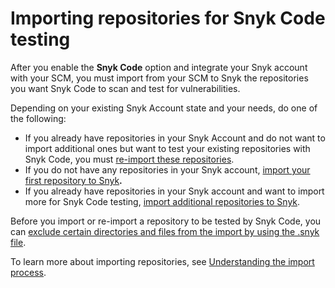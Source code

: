 # Importing repositories for Snyk Code testing

After you enable the **Snyk Code** option and integrate your Snyk account with your SCM, you must import from your SCM to Snyk the repositories you want Snyk Code to scan and test for vulnerabilities.

Depending on your existing Snyk Account state and your needs, do one of the following:

* If you already have repositories in your Snyk Account and do not want to import additional ones but want to test your existing repositories with Snyk Code, you must [re-import these repositories](../../../scan-application-code/snyk-code/snyk-code-and-your-repositories/re-importing-existing-repositories-for-snyk-code-testing.md).
* If you do not have any repositories in your Snyk account, [import your first repository to Snyk](../../../scan-application-code/snyk-code/snyk-code-and-your-repositories/importing-your-first-repository-to-snyk.md)**.**
* If you already have repositories in your Snyk account and want to import more for Snyk Code testing, [import additional repositories to Snyk](../../../scan-application-code/snyk-code/snyk-code-and-your-repositories/importing-additional-repositories-to-snyk.md).

Before you import or re-import a repository to be tested by Snyk Code, you can [exclude certain directories and files from the import by using the .snyk file](../../../scan-application-code/snyk-code/snyk-code-and-your-repositories/excluding-directories-and-files-from-the-import-process.md).

To learn more about importing repositories, see [Understanding the import process](../../../scan-application-code/snyk-code/snyk-code-and-your-repositories/understanding-the-import-process-on-the-web-ui.md).

